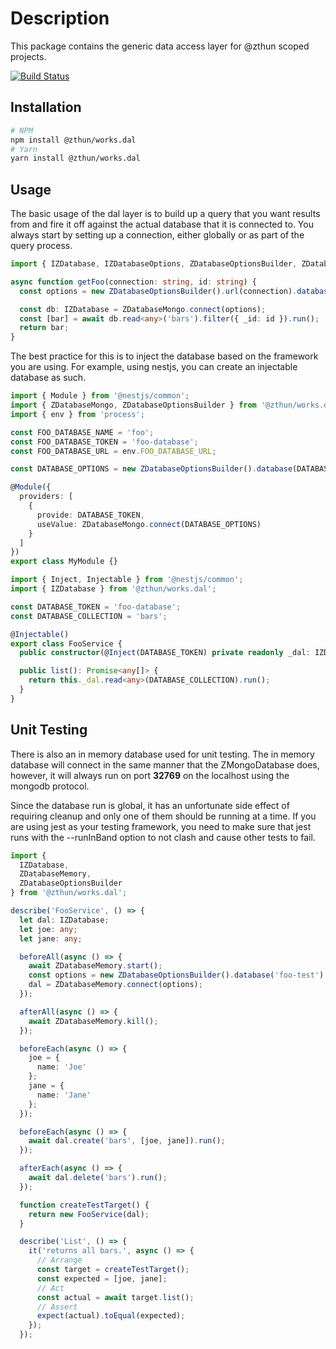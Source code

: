 # Description

This package contains the generic data access layer for @zthun scoped projects.

[![Build Status](https://travis-ci.com/zthun/works.svg?branch=master)](https://travis-ci.com/zthun/works)

## Installation

```sh
# NPM
npm install @zthun/works.dal
# Yarn
yarn install @zthun/works.dal
```

## Usage

The basic usage of the dal layer is to build up a query that you want results from and fire it off against the actual database that it is connected to. You always start by setting up a connection, either globally or as part of the query process.

```ts
import { IZDatabase, IZDatabaseOptions, ZDatabaseOptionsBuilder, ZDatabaseZDatabaseMongo } from '@zthun/works.dal';

async function getFoo(connection: string, id: string) {
  const options = new ZDatabaseOptionsBuilder().url(connection).database('foo').build();

  const db: IZDatabase = ZDatabaseMongo.connect(options);
  const [bar] = await db.read<any>('bars').filter({ _id: id }).run();
  return bar;
}
```

The best practice for this is to inject the database based on the framework you are using. For example, using nestjs, you can create an injectable database as such.

```ts
import { Module } from '@nestjs/common';
import { ZDatabaseMongo, ZDatabaseOptionsBuilder } from '@zthun/works.dal';
import { env } from 'process';

const FOO_DATABASE_NAME = 'foo';
const FOO_DATABASE_TOKEN = 'foo-database';
const FOO_DATABASE_URL = env.FOO_DATABASE_URL;

const DATABASE_OPTIONS = new ZDatabaseOptionsBuilder().database(DATABASE_NAME).url(FOO_DATABASE_URL).build();

@Module({
  providers: [
    {
      provide: DATABASE_TOKEN,
      useValue: ZDatabaseMongo.connect(DATABASE_OPTIONS)
    }
  ]
})
export class MyModule {}
```

```ts
import { Inject, Injectable } from '@nestjs/common';
import { IZDatabase } from '@zthun/works.dal';

const DATABASE_TOKEN = 'foo-database';
const DATABASE_COLLECTION = 'bars';

@Injectable()
export class FooService {
  public constructor(@Inject(DATABASE_TOKEN) private readonly _dal: IZDatabase) {}

  public list(): Promise<any[]> {
    return this._dal.read<any>(DATABASE_COLLECTION).run();
  }
}
```

## Unit Testing

There is also an in memory database used for unit testing. The in memory database will connect in the same manner that the ZMongoDatabase does, however, it will always run on port **32769** on the localhost using the mongodb protocol.

Since the database run is global, it has an unfortunate side effect of requiring cleanup and only one of them should be running at a time. If you are using jest as your testing framework, you need to make sure that jest runs with the --runInBand option to not clash and cause other tests to fail.

```ts
import {
  IZDatabase,
  ZDatabaseMemory,
  ZDatabaseOptionsBuilder
} from '@zthun/works.dal';

describe('FooService', () => {
  let dal: IZDatabase;
  let joe: any;
  let jane: any;

  beforeAll(async () => {
    await ZDatabaseMemory.start();
    const options = new ZDatabaseOptionsBuilder().database('foo-test').build();
    dal = ZDatabaseMemory.connect(options);
  });

  afterAll(async () => {
    await ZDatabaseMemory.kill();
  });

  beforeEach(async () => {
    joe = {
      name: 'Joe'
    };
    jane = {
      name: 'Jane'
    };
  });

  beforeEach(async () => {
    await dal.create('bars', [joe, jane]).run();
  });

  afterEach(async () => {
    await dal.delete('bars').run();
  });

  function createTestTarget() {
    return new FooService(dal);
  }

  describe('List', () => {
    it('returns all bars.', async () => {
      // Arrange
      const target = createTestTarget();
      const expected = [joe, jane];
      // Act
      const actual = await target.list();
      // Assert
      expect(actual).toEqual(expected);
    });
  });
```
